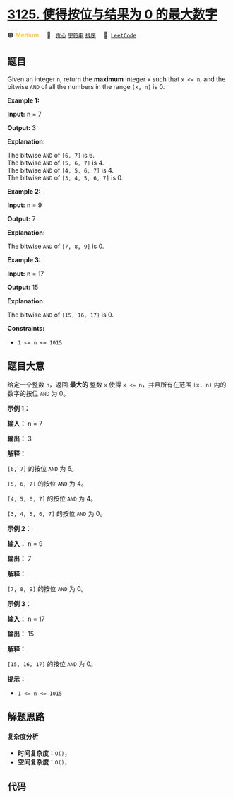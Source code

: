 # [3125. 使得按位与结果为 0 的最大数字](https://leetcode.com/problems/maximum-number-that-makes-result-of-bitwise-and-zero)

🟠 <font color=#ffb800>Medium</font>&emsp; 🔖&ensp; [`贪心`](/tag/greedy.md) [`字符串`](/tag/string.md) [`排序`](/tag/sorting.md)&emsp; 🔗&ensp;[`LeetCode`](https://leetcode.com/problems/maximum-number-that-makes-result-of-bitwise-and-zero)

## 题目

Given an integer `n`, return the **maximum** integer `x` such that `x <= n`,
and the bitwise `AND` of all the numbers in the range `[x, n]` is 0.



**Example 1:**

**Input:** n = 7

**Output:** 3

**Explanation:**

The bitwise `AND` of `[6, 7]` is 6.  
The bitwise `AND` of `[5, 6, 7]` is 4.  
The bitwise `AND` of `[4, 5, 6, 7]` is 4.  
The bitwise `AND` of `[3, 4, 5, 6, 7]` is 0.

**Example 2:**

**Input:** n = 9

**Output:** 7

**Explanation:**

The bitwise `AND` of `[7, 8, 9]` is 0.

**Example 3:**

**Input:** n = 17

**Output:** 15

**Explanation:**

The bitwise `AND` of `[15, 16, 17]` is 0.



**Constraints:**

  * `1 <= n <= 1015`


## 题目大意

给定一个整数 `n`，返回 **最大的**  整数 `x` 使得 `x <= n`，并且所有在范围 `[x, n]` 内的数字的按位 `AND` 为 0。



**示例 1：**

**输入：** n = 7

**输出：** 3

**解释：**

`[6, 7]` 的按位 `AND` 为 6。

`[5, 6, 7]` 的按位 `AND` 为 4。

`[4, 5, 6, 7]` 的按位 `AND` 为 4。

`[3, 4, 5, 6, 7]` 的按位 `AND` 为 0。

**示例 2：**

**输入：** n = 9

**输出：** 7

**解释：**

`[7, 8, 9]` 的按位 `AND` 为 0。

**示例 3：**

**输入：** n = 17

**输出：** 15

**解释：**

`[15, 16, 17]` 的按位 `AND` 为 0。



**提示：**

  * `1 <= n <= 1015`


## 解题思路

#### 复杂度分析

- **时间复杂度**：`O()`，
- **空间复杂度**：`O()`，

## 代码

```javascript

```